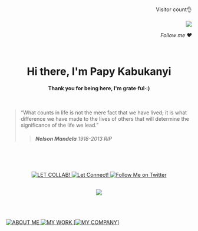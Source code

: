 <div align="right">

<p>
  Visitor count👌
  <br>
  <br>
  <img src="https://profile-counter.glitch.me/papykabukanyi/count.svg" />
</p>
<a><em>Follow me ❤️</em></a>
<br>
<br>
<br>
</div>
<h1 align="center">Hi there, I'm Papy Kabukanyi</h1>



<h4 align="center">Thank you for being here, I'm grate·ful·:)</h4>

<br>


>“What counts in life is not the mere fact that we have lived; it is what difference we have made to the lives of others that will determine the significance of the life we lead.”
>> <h6><strong>Nelson Mandela</strong> <em>1918-2013 RIP</em></h6>

<br>
<br>



<div align="center">


<a href=""> [![LET COLLAB!](https://img.shields.io/badge/GitHub-100000?style=for-the-badge&logo=github&logoColor=white)](https://github.com/papykabukanyi)</a><a href=""> [![Let Connect!](https://img.shields.io/badge/LinkedIN-100000?style=for-the-badge&logo=linkedin&logoColor=white)](https://www.linkedin.com/in/papykabukanyi)</a><a href=""> [![Follow Me on Twitter](https://img.shields.io/badge/Twitter-100000?style=for-the-badge&logo=twitter&logoColor=white)](https://twitter.com/kbkny)</a>



</div>

<br>

<div align="center" >
<img src="https://github-profile-summary-cards.vercel.app/api/cards/profile-details?username=papykabukanyi&&show_icons=true&title_color=142F43&icon_color=142F43&text_color=142F43&bg_color=FFAB4C">
</div>


<br>
<br>
<br>





<a href=""> [![ABOUT ME](https://img.shields.io/badge/ABOUT_ME-100000?style=for-the-badge&logoColor=white)](https://github.com/papykabukanyi)</a><a href=""> [![MY WORK](https://img.shields.io/badge/THINGS_IM_WORKING_ON-100000?style=for-the-badge&logoColor=white)](https://github.com/papykabukanyi)</a><a href="/assets/pages/ABOUTME.md"> [![MY COMPANY](https://img.shields.io/badge/KKBKNY.NET-100000?style=for-the-badge&logoColor=white)]</a>